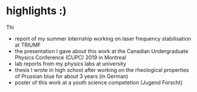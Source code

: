 # highlights :)
Thi

- report of my summer internship working on laser frequency stabilisation at TRIUMF
- the presentation I gave about this work at the Canadian Undergraduate Physics Conference (CUPC) 2019 in Montreal
- lab reports from my physics labs at university
- thesis I wrote in high school after working on the rheological properties of Prussian blue for about 3 years (in German)
- poster of this work at a youth science competetion (Jugend Forscht)


